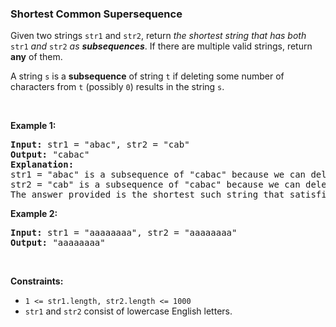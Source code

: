 
<h3>Shortest Common Supersequence</h3>
<div><p>Given two strings <code>str1</code> and <code>str2</code>, return <em>the shortest string that has both </em><code>str1</code><em> and </em><code>str2</code><em> as <strong>subsequences</strong></em>. If there are multiple valid strings, return <strong>any</strong> of them.</p>
<p>A string <code>s</code> is a <strong>subsequence</strong> of string <code>t</code> if deleting some number of characters from <code>t</code> (possibly <code>0</code>) results in the string <code>s</code>.</p>
<p> </p>
<p><strong>Example 1:</strong></p>
<pre><strong>Input:</strong> str1 = "abac", str2 = "cab"
<strong>Output:</strong> "cabac"
<strong>Explanation:</strong> 
str1 = "abac" is a subsequence of "cabac" because we can delete the first "c".
str2 = "cab" is a subsequence of "cabac" because we can delete the last "ac".
The answer provided is the shortest such string that satisfies these properties.
</pre>
<p><strong>Example 2:</strong></p>
<pre><strong>Input:</strong> str1 = "aaaaaaaa", str2 = "aaaaaaaa"
<strong>Output:</strong> "aaaaaaaa"
</pre>
<p> </p>
<p><strong>Constraints:</strong></p>
<ul>
<li><code>1 &lt;= str1.length, str2.length &lt;= 1000</code></li>
<li><code>str1</code> and <code>str2</code> consist of lowercase English letters.</li>
</ul>
</div>
